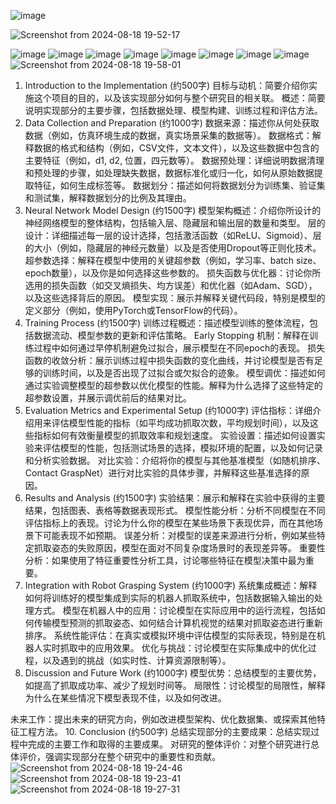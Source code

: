 ![image](https://github.com/user-attachments/assets/d3fbff41-ff77-48a5-9d2c-75ad09bfa332)

![Screenshot from 2024-08-18 19-52-17](https://github.com/user-attachments/assets/3ac42e55-28c5-4b0e-9ebf-1454720665b1)

![image](https://github.com/user-attachments/assets/49f3d61b-0190-4e8a-a845-1fb19d571f06)
![image](https://github.com/user-attachments/assets/eb0ee839-d8c3-467b-9ade-f346d4b5fcfa)
![image](https://github.com/user-attachments/assets/90e4a307-da07-4f84-afda-5f982825de1c)
![image](https://github.com/user-attachments/assets/06f155d7-0182-4f87-ab22-330fefc1aac8)
![image](https://github.com/user-attachments/assets/aac655ac-a3bd-43a2-9a4d-fc28ab037ab1)
![image](https://github.com/user-attachments/assets/25f1a89c-78d2-48d3-878e-7854382a8ac8)
![image](https://github.com/user-attachments/assets/477607d4-f24d-4d8d-a4ef-474069e75c0e)
![image](https://github.com/user-attachments/assets/5a37d40e-fec8-496c-bd57-62073ce6c7bb)
![Screenshot from 2024-08-18 19-58-01](https://github.com/user-attachments/assets/2a7f1106-5874-4b3b-b5e4-7bf20f296682)







1. Introduction to the Implementation (约500字)
目标与动机：简要介绍你实施这个项目的目的，以及该实现部分如何与整个研究目的相关联。
概述：简要说明实现部分的主要步骤，包括数据处理、模型构建、训练过程和评估方法。
2. Data Collection and Preparation (约1000字)
数据来源：描述你从何处获取数据（例如，仿真环境生成的数据，真实场景采集的数据等）。
数据格式：解释数据的格式和结构（例如，CSV文件，文本文件），以及这些数据中包含的主要特征（例如，d1, d2, 位置，四元数等）。
数据预处理：详细说明数据清理和预处理的步骤，如处理缺失数据，数据标准化或归一化，如何从原始数据提取特征，如何生成标签等。
数据划分：描述如何将数据划分为训练集、验证集和测试集，解释数据划分的比例及其理由。
3. Neural Network Model Design (约1500字)
模型架构概述：介绍你所设计的神经网络模型的整体结构，包括输入层、隐藏层和输出层的数量和类型。
层的设计：详细描述每一层的设计选择，包括激活函数（如ReLU、Sigmoid）、层的大小（例如，隐藏层的神经元数量）以及是否使用Dropout等正则化技术。
超参数选择：解释在模型中使用的关键超参数（例如，学习率、batch size、epoch数量），以及你是如何选择这些参数的。
损失函数与优化器：讨论你所选用的损失函数（如交叉熵损失、均方误差）和优化器（如Adam、SGD），以及这些选择背后的原因。
模型实现：展示并解释关键代码段，特别是模型的定义部分（例如，使用PyTorch或TensorFlow的代码）。
4. Training Process (约1500字)
训练过程概述：描述模型训练的整体流程，包括数据流动、模型参数的更新和评估策略。
Early Stopping 机制：解释在训练过程中如何通过早停机制避免过拟合，展示模型在不同epoch的表现。
损失函数的收敛分析：展示训练过程中损失函数的变化曲线，并讨论模型是否有足够的训练时间，以及是否出现了过拟合或欠拟合的迹象。
模型调优：描述如何通过实验调整模型的超参数以优化模型的性能。解释为什么选择了这些特定的超参数设置，并展示调优前后的结果对比。
5. Evaluation Metrics and Experimental Setup (约1000字)
评估指标：详细介绍用来评估模型性能的指标（如平均成功抓取次数，平均规划时间），以及这些指标如何有效衡量模型的抓取效率和规划速度。
实验设置：描述如何设置实验来评估模型的性能，包括测试场景的选择，模拟环境的配置，以及如何记录和分析实验数据。
对比实验：介绍将你的模型与其他基准模型（如随机排序、Contact GraspNet）进行对比实验的具体步骤，并解释这些基准选择的原因。
6. Results and Analysis (约1500字)
实验结果：展示和解释在实验中获得的主要结果，包括图表、表格等数据表现形式。
模型性能分析：分析不同模型在不同评估指标上的表现。讨论为什么你的模型在某些场景下表现优异，而在其他场景下可能表现不如预期。
误差分析：对模型的误差来源进行分析，例如某些特定抓取姿态的失败原因，模型在面对不同复杂度场景时的表现差异等。
重要性分析：如果使用了特征重要性分析工具，讨论哪些特征在模型决策中最为重要。
7. Integration with Robot Grasping System (约1000字)
系统集成概述：解释如何将训练好的模型集成到实际的机器人抓取系统中，包括数据输入输出的处理方式。
模型在机器人中的应用：讨论模型在实际应用中的运行流程，包括如何传输模型预测的抓取姿态、如何结合计算机视觉的结果对抓取姿态进行重新排序。
系统性能评估：在真实或模拟环境中评估模型的实际表现，特别是在机器人实时抓取中的应用效果。
优化与挑战：讨论模型在实际集成中的优化过程，以及遇到的挑战（如实时性、计算资源限制等）。
8. Discussion and Future Work (约1000字)
模型优势：总结模型的主要优势，如提高了抓取成功率、减少了规划时间等。
局限性：讨论模型的局限性，解释为什么在某些情况下模型表现不佳，以及如何改进。

未来工作：提出未来的研究方向，例如改进模型架构、优化数据集、或探索其他特征工程方法。
10. Conclusion (约500字)
总结实现部分的主要成果：总结实现过程中完成的主要工作和取得的主要成果。
对研究的整体评价：对整个研究进行总体评价，强调实现部分在整个研究中的重要性和贡献。
![Screenshot from 2024-08-18 19-24-46](https://github.com/user-attachments/assets/a4116659-8a53-4216-9e35-890038610479)
![Screenshot from 2024-08-18 19-23-41](https://github.com/user-attachments/assets/91c605bd-0db8-496d-860b-beea1884360a)
![Screenshot from 2024-08-18 19-27-31](https://github.com/user-attachments/assets/8acd56b7-08e9-4561-85fe-6dc2e972de01)

